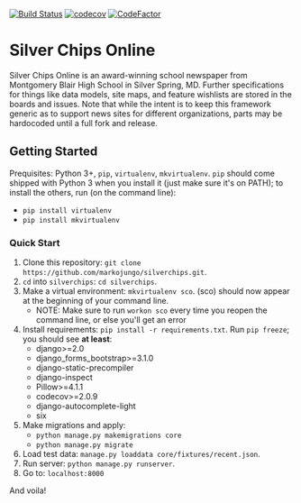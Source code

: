 [![Build Status](https://travis-ci.org/mbhs/silverchips.svg?branch=master)](https://travis-ci.org/mbhs/silverchips)
[![codecov](https://codecov.io/gh/mbhs/silverchips/branch/master/graph/badge.svg)](https://codecov.io/gh/mbhs/silverchips)
[![CodeFactor](https://www.codefactor.io/repository/github/mbhs/silverchips/badge)](https://www.codefactor.io/repository/github/mbhs/silverchips)
# Silver Chips Online

Silver Chips Online is an award-winning school newspaper from Montgomery Blair
High School in Silver Spring, MD. Further specifications for things like data models,
site maps, and feature wishlists are stored in the boards and issues. Note that
while the intent is to keep this framework generic as to support news sites for
different organizations, parts may be hardocoded until a full fork and release.

## Getting Started
Prequisites: Python 3+, `pip`, `virtualenv`, `mkvirtualenv`.
`pip` should come shipped with Python 3 when you install it (just make sure it's on PATH); to install the others, run (on the command line):
  - `pip install virtualenv`
  - `pip install mkvirtualenv`
### Quick Start
1. Clone this repository: `git clone https://github.com/markojungo/silverchips.git`.
2. `cd` into `silverchips`: `cd silverchips`.
3. Make a virtual environment: `mkvirtualenv sco`. (sco) should now appear at the beginning of your command line.
   - NOTE: Make sure to run `workon sco` every time you reopen the command line, or else you'll get an error
4. Install requirements: `pip install -r requirements.txt`. Run `pip freeze`; you should see **at least**:
   - django>=2.0
   - django_forms_bootstrap>=3.1.0
   - django-static-precompiler
   - django-inspect
   - Pillow>=4.1.1
   - codecov>=2.0.9
   - django-autocomplete-light
   - six
5. Make migrations and apply:
   - `python manage.py makemigrations core`
   - `python manage.py migrate`
6. Load test data: `manage.py loaddata core/fixtures/recent.json`.
7. Run server: `python manage.py runserver`.
8. Go to: `localhost:8000`

And voila!
